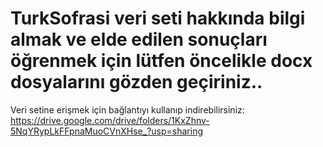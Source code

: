 # TurkSofrasi veri seti hakkında bilgi almak ve elde edilen sonuçları öğrenmek için lütfen öncelikle docx dosyalarını gözden geçiriniz..


Veri setine erişmek için bağlantıyı kullanıp indirebilirsiniz: https://drive.google.com/drive/folders/1KxZhnv-5NqYRypLkFFpnaMuoCVnXHse_?usp=sharing
